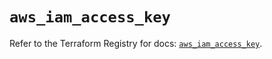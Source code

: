 # `aws_iam_access_key`

Refer to the Terraform Registry for docs: [`aws_iam_access_key`](https://registry.terraform.io/providers/hashicorp/aws/3.76.1/docs/resources/iam_access_key).
